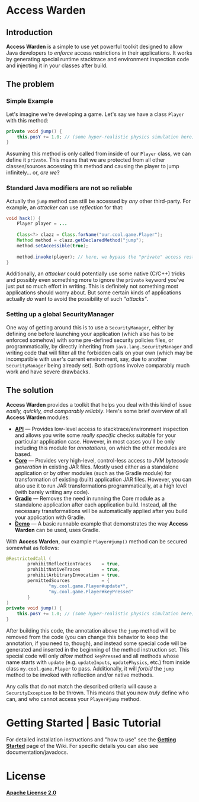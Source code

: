 # Access Warden


## Introduction

**Access Warden** is a simple to use yet powerful toolkit designed to allow Java developers to *enforce* access restrictions in their applications. It works by generating special runtime stacktrace and environment inspection code and injecting it in your classes after build.


## The problem

### Simple Example

Let's imagine we're developing a game. Let's say we have a class `Player` with this method:

```java
private void jump() {
    this.posY += 1.0; // (some hyper-realistic physics simulation here)
}
```

Assuming this method is only called from inside of our `Player` class, we can define it `private`. This means that we are protected from all other classes/sources accessing this method and causing the player to jump infinitely... or, *are we*?


### Standard Java modifiers are not so reliable

Actually the `jump` method can still be accessed by *any* other third-party. For example, an *attacker* can use *reflection* for that:

```java
void hack() {
    Player player = ...
            
    Class<?> clazz = Class.forName("our.cool.game.Player");
    Method method = clazz.getDeclaredMethod("jump");
    method.setAccessible(true);
            
    method.invoke(player); // here, we bypass the "private" access restriction
}
```

Additionally, an *attacker* could potentially use some native (C/C++) tricks and possibly even something more to ignore the `private` keyword you've just put so much effort in writing. This is definitely not something most applications should worry about. But some certain kinds of applications actually *do* want to avoid the possibility of such *"attacks"*.

### Setting up a global SecurityManager

One way of getting around this is to use a `SecurityManager`, either by defining one before launching your application (which also has to be enforced somehow) with some pre-defined security policies files, or programmatically, by directly inheriting from `java.lang.SecurityManager` and writing code that will filter all the forbidden calls on your own (which may be incompatible with user's current environment, say, due to another `SecurityManager` being already set). Both options involve comparably much work and have severe drawbacks.


## The solution

**Access Warden** provides a toolkit that helps you deal with this kind of issue *easily, quickly, and comparably reliably*. Here's some brief overview of all **Access Warden** modules:
* **[API](https://github.com/MeGysssTaa/access-warden/wiki/The-API-module)** — Provides low-level access to stacktrace/environment inspection and allows you write some *really specific* checks suitable for your particular application case. However, in most cases you'll be only including this module for *annotations*, on which the other modules are based.
* **[Core](https://github.com/MeGysssTaa/access-warden/wiki/The-Core-module)** — Provides very high-level, control-less access to *JVM bytecode generation* in existing JAR files. Mostly used either as a standalone application or by other modules (such as the Gradle module) for transformation of existing (built) application JAR files. However, you can also use it to run JAR transformations programmatically, at a high level (with barely writing any code).
* **[Gradle](https://github.com/MeGysssTaa/access-warden/wiki/The-Gradle-module)** — Removes the need in running the Core module as a standalone application after each application build. Instead, all the necessary transformations will be automatically applied after you build your application with Gradle.
* **[Demo](https://github.com/MeGysssTaa/access-warden/wiki/The-Demo-module)** — A basic runnable example that demonstrates the way **Access Warden** can be used, uses Gradle. 


With **Access Warden**, our example `Player#jump()` method can be secured somewhat as follows:

```java
@RestrictedCall (
        prohibitReflectionTraces    = true,
        prohibitNativeTraces        = true,
        prohibitArbitraryInvocation = true,
        permittedSources            = {
                "my.cool.game.Player#update*",
                "my.cool.game.Player#keyPressed"
        }
)
private void jump() {
    this.posY += 1.0; // (some hyper-realistic physics simulation here)
}
```

After building this code, the annotation above the `jump` method will be removed from the code (you can change this behavior to keep the annotation, if you need to, though), and instead some special code will be generated and inserted in the beginning of the method instruction set. This special code will only *allow* method `keyPressed` and all methods whose name starts with `update` (e.g. `updateInputs`, `updatePhysics`, etc.) from inside class `my.cool.game.Player` to pass. Additionally, it will *forbid* the `jump` method to be invoked with reflection and/or native methods.

Any calls that do not match the described criteria will cause a `SecurityException` to be thrown. This means that you now *truly* define who can, and who cannot access your `Player#jump` method.



# Getting Started | Basic Tutorial

For detailed installation instructions and "how to use" see the **[Getting Started](https://github.com/MeGysssTaa/access-warden/wiki/Getting-started)** page of the Wiki. For specific details you can also see documentation/javadocs.




# License

**[Apache License 2.0](https://github.com/MeGysssTaa/access-warden/blob/main/LICENSE)**
